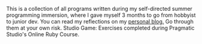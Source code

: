 This is a collection of all programs written during my self-directed summer programming immersion, where I gave myself 3 months to go from hobbyist to junior dev.
You can read my reflections on my [personal blog.](www.rkcudjoe.com) Go through them at your own risk.
Studio Game: Exercises completed during Pragmatic Studio's Online Ruby Course.